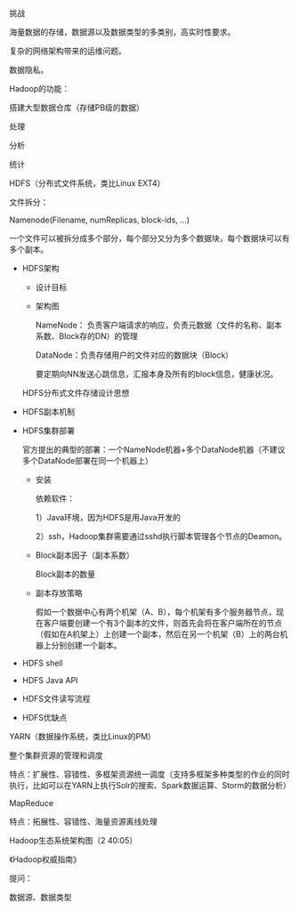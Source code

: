 挑战

海量数据的存储，数据源以及数据类型的多类别，高实时性要求。

复杂的网络架构带来的运维问题。

数据隐私。



Hadoop的功能：

搭建大型数据仓库（存储PB级的数据）

处理

分析

统计



HDFS（分布式文件系统，类比Linux EXT4）

文件拆分：

Namenode(Filename, numReplicas, block-ids, ...)

一个文件可以被拆分成多个部分，每个部分又分为多个数据块，每个数据块可以有多个副本。

+ HDFS架构

  + 设计目标

  + 架构图

    NameNode： 负责客户端请求的响应，负责元数据（文件的名称、副本系数、Block存的DN）的管理

    DataNode：负责存储用户的文件对应的数据块（Block）

    要定期向NN发送心跳信息，汇报本身及所有的block信息，健康状况。

  HDFS分布式文件存储设计思想

+ HDFS副本机制

+ HDFS集群部署

  官方提出的典型的部署：一个NameNode机器+多个DataNode机器（不建议多个DataNode部署在同一个机器上）

  - 安装

    依赖软件：

    1）Java环境，因为HDFS是用Java开发的

    2）ssh，Hadoop集群需要通过sshd执行脚本管理各个节点的Deamon。

  + Block副本因子（副本系数）

    Block副本的数量

  - 副本存放策略

    假如一个数据中心有两个机架（A、B），每个机架有多个服务器节点，现在客户端要创建一个有3个副本的文件，则首先会将在客户端所在的节点（假如在A机架上）上创建一个副本，然后在另一个机架（B）上的两台机器上分别创建一个副本。

    

+ HDFS shell

+ HDFS Java API

+ HDFS文件读写流程

+ HDFS优缺点



YARN（数据操作系统，类比Linux的PM）

整个集群资源的管理和调度

特点：扩展性、容错性、多框架资源统一调度（支持多框架多种类型的作业的同时执行，比如可以在YARN上执行Solr的搜索、Spark数据运算、Storm的数据分析）



MapReduce

特点：拓展性、容错性、海量资源离线处理



Hadoop生态系统架构图（2 40:05）



《Hadoop权威指南》



提问：

数据源、数据类型